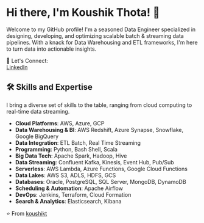 # Hi there, I'm Koushik Thota! 👋

Welcome to my GitHub profile! I'm a seasoned Data Engineer specialized in designing, developing, and optimizing scalable batch & streaming data pipelines. With a knack for Data Warehousing and ETL frameworks, I'm here to turn data into actionable insights.

🔗 Let's Connect:  
[LinkedIn](https://www.linkedin.com/in/koushikt/)

## 🛠️ Skills and Expertise

I bring a diverse set of skills to the table, ranging from cloud computing to real-time data streaming.

- **Cloud Platforms**: AWS, Azure, GCP
- **Data Warehousing & BI**: AWS Redshift, Azure Synapse, Snowflake, Google BigQuery
- **Data Integration**: ETL Batch, Real Time Streaming
- **Programming**: Python, Bash Shell, Scala
- **Big Data Tech**: Apache Spark, Hadoop, Hive
- **Data Streaming**: Confluent Kafka, Kinesis, Event Hub, Pub/Sub
- **Serverless**: AWS Lambda, Azure Functions, Google Cloud Functions
- **Data Lakes**: AWS S3, ADLS, HDFS, GCS
- **Databases**: Oracle, PostgreSQL, SQL Server, MongoDB, DynamoDB
- **Scheduling & Automation**: Apache Airflow
- **DevOps**: Jenkins, Terraform, Cloud Formation
- **Search & Analytics**: Elasticsearch, Kibana

⭐️ From [koushikt](https://github.com/koushikt)
